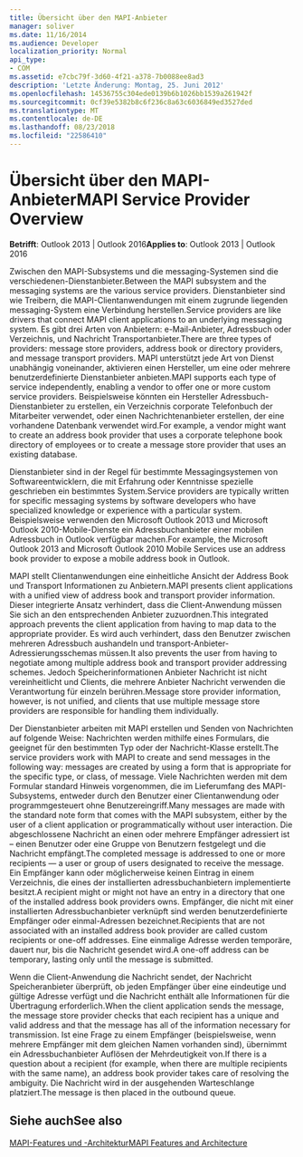 ```yaml
---
title: Übersicht über den MAPI-Anbieter
manager: soliver
ms.date: 11/16/2014
ms.audience: Developer
localization_priority: Normal
api_type:
- COM
ms.assetid: e7cbc79f-3d60-4f21-a378-7b0088ee8ad3
description: 'Letzte Änderung: Montag, 25. Juni 2012'
ms.openlocfilehash: 14536755c304ede0139b6b1026bb1539a261942f
ms.sourcegitcommit: 0cf39e5382b8c6f236c8a63c6036849ed3527ded
ms.translationtype: MT
ms.contentlocale: de-DE
ms.lasthandoff: 08/23/2018
ms.locfileid: "22586410"
---
```

# <a name="mapi-service-provider-overview"></a><span data-ttu-id="ad4d2-103">Übersicht über den MAPI-Anbieter</span><span class="sxs-lookup"><span data-stu-id="ad4d2-103">MAPI Service Provider Overview</span></span>

  
  
<span data-ttu-id="ad4d2-104">**Betrifft**: Outlook 2013 | Outlook 2016</span><span class="sxs-lookup"><span data-stu-id="ad4d2-104">**Applies to**: Outlook 2013 | Outlook 2016</span></span> 
  
<span data-ttu-id="ad4d2-105">Zwischen den MAPI-Subsystems und die messaging-Systemen sind die verschiedenen-Dienstanbieter.</span><span class="sxs-lookup"><span data-stu-id="ad4d2-105">Between the MAPI subsystem and the messaging systems are the various service providers.</span></span> <span data-ttu-id="ad4d2-106">Dienstanbieter sind wie Treibern, die MAPI-Clientanwendungen mit einem zugrunde liegenden messaging-System eine Verbindung herstellen.</span><span class="sxs-lookup"><span data-stu-id="ad4d2-106">Service providers are like drivers that connect MAPI client applications to an underlying messaging system.</span></span> <span data-ttu-id="ad4d2-107">Es gibt drei Arten von Anbietern: e-Mail-Anbieter, Adressbuch oder Verzeichnis, und Nachricht Transportanbieter.</span><span class="sxs-lookup"><span data-stu-id="ad4d2-107">There are three types of providers: message store providers, address book or directory providers, and message transport providers.</span></span> <span data-ttu-id="ad4d2-108">MAPI unterstützt jede Art von Dienst unabhängig voneinander, aktivieren einen Hersteller, um eine oder mehrere benutzerdefinierte Dienstanbieter anbieten.</span><span class="sxs-lookup"><span data-stu-id="ad4d2-108">MAPI supports each type of service independently, enabling a vendor to offer one or more custom service providers.</span></span> <span data-ttu-id="ad4d2-109">Beispielsweise könnten ein Hersteller Adressbuch-Dienstanbieter zu erstellen, ein Verzeichnis corporate Telefonbuch der Mitarbeiter verwendet, oder einen Nachrichtenanbieter erstellen, der eine vorhandene Datenbank verwendet wird.</span><span class="sxs-lookup"><span data-stu-id="ad4d2-109">For example, a vendor might want to create an address book provider that uses a corporate telephone book directory of employees or to create a message store provider that uses an existing database.</span></span>
  
<span data-ttu-id="ad4d2-110">Dienstanbieter sind in der Regel für bestimmte Messagingsystemen von Softwareentwicklern, die mit Erfahrung oder Kenntnisse spezielle geschrieben ein bestimmtes System.</span><span class="sxs-lookup"><span data-stu-id="ad4d2-110">Service providers are typically written for specific messaging systems by software developers who have specialized knowledge or experience with a particular system.</span></span> <span data-ttu-id="ad4d2-111">Beispielsweise verwenden den Microsoft Outlook 2013 und Microsoft Outlook 2010-Mobile-Dienste ein Adressbuchanbieter einer mobilen Adressbuch in Outlook verfügbar machen.</span><span class="sxs-lookup"><span data-stu-id="ad4d2-111">For example, the Microsoft Outlook 2013 and Microsoft Outlook 2010 Mobile Services use an address book provider to expose a mobile address book in Outlook.</span></span> 
  
<span data-ttu-id="ad4d2-112">MAPI stellt Clientanwendungen eine einheitliche Ansicht der Address Book und Transport Informationen zu Anbietern.</span><span class="sxs-lookup"><span data-stu-id="ad4d2-112">MAPI presents client applications with a unified view of address book and transport provider information.</span></span> <span data-ttu-id="ad4d2-113">Dieser integrierte Ansatz verhindert, dass die Client-Anwendung müssen Sie sich an den entsprechenden Anbieter zuzuordnen.</span><span class="sxs-lookup"><span data-stu-id="ad4d2-113">This integrated approach prevents the client application from having to map data to the appropriate provider.</span></span> <span data-ttu-id="ad4d2-114">Es wird auch verhindert, dass den Benutzer zwischen mehreren Adressbuch aushandeln und transport-Anbieter-Adressierungsschemas müssen.</span><span class="sxs-lookup"><span data-stu-id="ad4d2-114">It also prevents the user from having to negotiate among multiple address book and transport provider addressing schemes.</span></span> <span data-ttu-id="ad4d2-115">Jedoch Speicherinformationen Anbieter Nachricht ist nicht vereinheitlicht und Clients, die mehrere Anbieter Nachricht verwenden die Verantwortung für einzeln berühren.</span><span class="sxs-lookup"><span data-stu-id="ad4d2-115">Message store provider information, however, is not unified, and clients that use multiple message store providers are responsible for handling them individually.</span></span>
  
<span data-ttu-id="ad4d2-116">Der Dienstanbieter arbeiten mit MAPI erstellen und Senden von Nachrichten auf folgende Weise: Nachrichten werden mithilfe eines Formulars, die geeignet für den bestimmten Typ oder der Nachricht-Klasse erstellt.</span><span class="sxs-lookup"><span data-stu-id="ad4d2-116">The service providers work with MAPI to create and send messages in the following way: messages are created by using a form that is appropriate for the specific type, or class, of message.</span></span> <span data-ttu-id="ad4d2-117">Viele Nachrichten werden mit dem Formular standard Hinweis vorgenommen, die im Lieferumfang des MAPI-Subsystems, entweder durch den Benutzer einer Clientanwendung oder programmgesteuert ohne Benutzereingriff.</span><span class="sxs-lookup"><span data-stu-id="ad4d2-117">Many messages are made with the standard note form that comes with the MAPI subsystem, either by the user of a client application or programmatically without user interaction.</span></span> <span data-ttu-id="ad4d2-118">Die abgeschlossene Nachricht an einen oder mehrere Empfänger adressiert ist – einen Benutzer oder eine Gruppe von Benutzern festgelegt und die Nachricht empfängt.</span><span class="sxs-lookup"><span data-stu-id="ad4d2-118">The completed message is addressed to one or more recipients — a user or group of users designated to receive the message.</span></span> <span data-ttu-id="ad4d2-119">Ein Empfänger kann oder möglicherweise keinen Eintrag in einem Verzeichnis, die eines der installierten adressbuchanbietern implementierte besitzt.</span><span class="sxs-lookup"><span data-stu-id="ad4d2-119">A recipient might or might not have an entry in a directory that one of the installed address book providers owns.</span></span> <span data-ttu-id="ad4d2-120">Empfänger, die nicht mit einer installierten Adressbuchanbieter verknüpft sind werden benutzerdefinierte Empfänger oder einmal-Adressen bezeichnet.</span><span class="sxs-lookup"><span data-stu-id="ad4d2-120">Recipients that are not associated with an installed address book provider are called custom recipients or one-off addresses.</span></span> <span data-ttu-id="ad4d2-121">Eine einmalige Adresse werden temporäre, dauert nur, bis die Nachricht gesendet wird.</span><span class="sxs-lookup"><span data-stu-id="ad4d2-121">A one-off address can be temporary, lasting only until the message is submitted.</span></span> 
  
<span data-ttu-id="ad4d2-122">Wenn die Client-Anwendung die Nachricht sendet, der Nachricht Speicheranbieter überprüft, ob jeden Empfänger über eine eindeutige und gültige Adresse verfügt und die Nachricht enthält alle Informationen für die Übertragung erforderlich.</span><span class="sxs-lookup"><span data-stu-id="ad4d2-122">When the client application sends the message, the message store provider checks that each recipient has a unique and valid address and that the message has all of the information necessary for transmission.</span></span> <span data-ttu-id="ad4d2-123">Ist eine Frage zu einem Empfänger (beispielsweise, wenn mehrere Empfänger mit dem gleichen Namen vorhanden sind), übernimmt ein Adressbuchanbieter Auflösen der Mehrdeutigkeit von.</span><span class="sxs-lookup"><span data-stu-id="ad4d2-123">If there is a question about a recipient (for example, when there are multiple recipients with the same name), an address book provider takes care of resolving the ambiguity.</span></span> <span data-ttu-id="ad4d2-124">Die Nachricht wird in der ausgehenden Warteschlange platziert.</span><span class="sxs-lookup"><span data-stu-id="ad4d2-124">The message is then placed in the outbound queue.</span></span> 
  
## <a name="see-also"></a><span data-ttu-id="ad4d2-125">Siehe auch</span><span class="sxs-lookup"><span data-stu-id="ad4d2-125">See also</span></span>



[<span data-ttu-id="ad4d2-126">MAPI-Features und -Architektur</span><span class="sxs-lookup"><span data-stu-id="ad4d2-126">MAPI Features and Architecture</span></span>](mapi-features-and-architecture.md)

